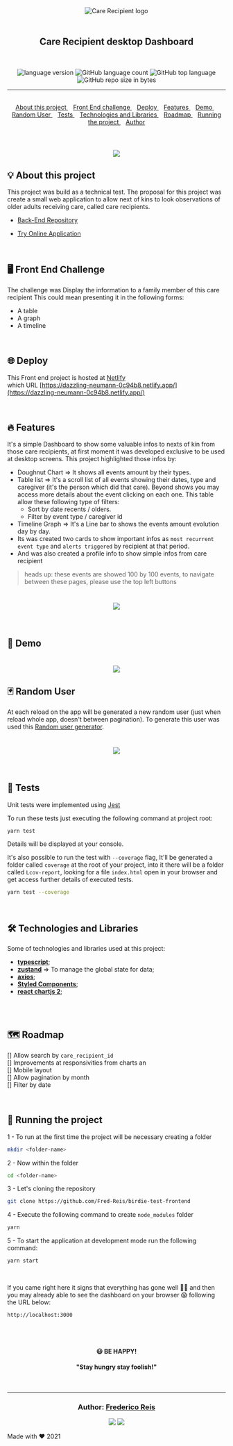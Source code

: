 <div align="center" style="margin-bottom:10px">
  <img alt="Care Recipient logo"
    src="src/assets/logo.png"
  />

</div>

<h2 align="center" style="margin:50px">
   Care Recipient desktop Dashboard
</h2>

<div align="center">

  <img alt="language version" src="https://img.shields.io/badge/Node-v_12.13.1-339933?logo=node.js">

  <img alt="GitHub language count" src="https://img.shields.io/github/languages/count/Fred-Reis/birdie-test-frontend">

  <img alt="GitHub top language" src="https://img.shields.io/github/languages/top/Fred-Reis/birdie-test-frontend">

  <img alt="GitHub repo size in bytes" src="https://img.shields.io/github/repo-size/Fred-Reis/birdie-test-frontend">

</div>

<hr/>

<br/>

<div align="center">

  <a href="#-about-this-project">
    About this project
  </a>&nbsp;&nbsp;
  <a href="#-back-end-challenge">
    Front End challenge
  </a>&nbsp;&nbsp;
  <a href="-deploy">
    Deploy
  </a>&nbsp;&nbsp;
  <a href="-features">
    Features
  </a>&nbsp;&nbsp;
  <a href="#-demo">
   Demo
  </a>&nbsp;&nbsp;
  <a href="#-random-user">
   Random User
  </a>&nbsp;&nbsp;
  <a href="#-tests">
   Tests
  </a>&nbsp;&nbsp;
  <a href="#-technologies-and-libraries">
    Technologies and Libraries
  </a>&nbsp;&nbsp;
  <a href="#-roadmap">
   Roadmap
  </a>&nbsp;&nbsp;
  <a href="#-running-the-project">
    Running the project
  </a>&nbsp;&nbsp;
  <a href="#author-frederico-reis">
    Author
  </a>

</div>

<br/>

<h1 align="center">
  <img src="src/assets/screenshot.png"/>
</h1>

## 💡 About this project

This project was build as a technical test.
The proposal for this project was create a small web application to allow next of kins to look observations of older adults receiving care, called care recipients.

- [Back-End Repository](https://github.com/Fred-Reis/birdie-test-backend)

- [Try Online Application](https://dazzling-neumann-0c94b8.netlify.app/)

<br/>

## 🖥 Front End Challenge

The challenge was Display the information to a family member of this care recipient
This could mean presenting it in the following forms:

- A table
- A graph
- A timeline

<br/>

## 🌐 Deploy

This Front end project is hosted at [Netlify](https://www.netlify.com/)  
which URL [https://dazzling-neumann-0c94b8.netlify.app/](https://dazzling-neumann-0c94b8.netlify.app/)

<br/>

## 🔥 Features

It's a simple Dashboard to show some valuable infos to nexts of kin from those care recipients, at first moment it was developed exclusive to be used at desktop screens. This project highlighted those infos by:

- Doughnut Chart => It shows all events amount by their types.
- Table list => It's a scroll list of all events showing their dates, type and caregiver (it's the person which did that care). Beyond shows you may access more details about the event clicking on each one. This table allow these following type of filters:
  - Sort by date recents / olders.
  - Filter by event type / caregiver id
- Timeline Graph => It's a Line bar to shows the events amount evolution day by day.
- Its was created two cards to show important infos as `most recurrent event type` and `alerts triggered` by recipient
  at that period.
- And was also created a profile info to show simple infos from care recipient

> heads up: these events are showed 100 by 100 events, to navigate between these pages, please use the top left buttons

<h1 align="center">
  <img src="src/assets/buttons.png"/>
</h1>

<br/>

## 👀 Demo

<h1 align="center">
  <img src="src/assets/dashboard.gif"/>
</h1>

## 🃏 Random User

At each reload on the app will be generated a new random user (just when reload whole app, doesn't between pagination). To generate this user was used this [Random user generator](https://randomuser.me/).

<h1 align="center">
  <img src="src/assets/usergenerate.gif"/>
</h1>

<br/>

## 🧪 Tests

Unit tests were implemented using [Jest](https://jestjs.io/)

To run these tests just executing the following command at project root:

```bash
yarn test
```

Details will be displayed at your console.

It's also possible to run the test with `--coverage` flag, It'll be generated a folder called `coverage` at the root of your project, into it there will be a folder called `Lcov-report`, looking for a file `index.html` open in your browser and get access further details of executed tests.

```bash
yarn test --coverage
```

<br/>

## 🛠 Technologies and Libraries

Some of technologies and libraries used at this project:

- [**typescript**](https://www.typescriptlang.org/);
- [**zustand**](https://github.com/pmndrs/zustand) => To manage the global state for data;
- [**axios**](https://axios-http.com/docs/intro);
- [**Styled Components**](https://styled-components.com/);
- [**react chartjs 2**](https://github.com/reactchartjs/react-chartjs-2);

<br/>

<br/>

## 🗺 Roadmap

[] Allow search by `care_recipient_id`  
[] Improvements at responsivities from charts an  
[] Mobile layout  
[] Allow pagination by month  
[] Filter by date

<br/>

## 🏁 Running the project

1 - To run at the first time the project will be necessary creating a folder

```bash
mkdir <folder-name>
```

2 - Now within the folder

```bash
cd <folder-name>
```

3 - Let's cloning the repository

```bash
git clone https://github.com/Fred-Reis/birdie-test-frontend
```

4 - Execute the following command to create `node_modules` folder

```bash
yarn
```

5 - To start the application at development mode run the following command:

```bash
yarn start
```

<br/>

If you came right here it signs that everything has gone well 🙏🏼 and then you may already able to see the dashboard on your browser 😱 following the URL below:

`http://localhost:3000`

<br/>

<!-- <h4 align="center">
  🚧  Project README  🚀  under construction...  🚧
</h4>

<br/>

<h4 align="center">
How about taking a look at the
  <a href="https://github.com/Fred-Reis/birdie-test-backend">
   back end API project
  </a>
  for this application meanwhile 😉
</h4>

<br/>

<h4 align="center">
  Thanks for your patience!!🙏🏼
</h4> -->

<br/>

<h4 align="center">
😃  <strong>BE HAPPY!</strong>
</h4>

<h4 align="center">
  "Stay hungry stay foolish!"
</h4>

<br/>

---

<h3 align="center">
Author: <a alt="Fred-Reis" href="https://github.com/Fred-Reis">Frederico Reis</a>
</h3>

<p align="center">

  <a alt="Frederico Reis" href="https://www.linkedin.com/in/frederico-reis-dev/">
    <img src="https://img.shields.io/badge/LinkedIn-Frederico_Reis-0077B5?logo=linkedin"/></a>
  <a alt="Frederico Reis" href="https://github.com/Fred-Reis ">
  <img src="https://img.shields.io/badge/Fred_Reis-GitHub-000?logo=github"/></a>

</p>

Made with ♥️ 2021
